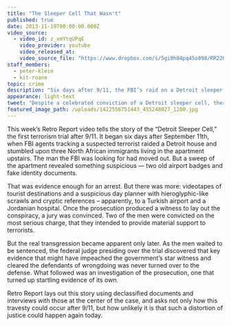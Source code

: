 ```yaml
---
title: "The Sleeper Cell That Wasn't"
published: true
date: 2013-11-19T00:00:00.000Z
video_source:
  - video_id: z_xmYtqUPqE
    video_provider: youtube
    video_released_at:
    video_source_file: "https://www.dropbox.com/s/5gi0h84pq45o898/RR220_DOC_MASTER_11_15_2013_SLEEPER_CELL-H264_1080p.mov?dl=0"
staff_members:
  - peter-klein
  - kit-roane
topic: crime
description: "Six days after 9/11, the FBI’s raid on a Detroit sleeper cell signaled America’s resolve to fight terrorism. But, despite a celebrated conviction, there was one problem — they’d gotten it wrong."
appearance: light-text
tweet: "Despite a celebrated conviction of a Detroit sleeper cell, there was one major problem..."
featured_image_path: /uploads/1422556751443_455248027_1280.jpg
---
```


This week’s Retro Report video tells the story of the “Detroit Sleeper Cell,” the first terrorism trial after 9/11. It began six days after September 11th, when FBI agents tracking a suspected terrorist raided a Detroit house and stumbled upon three North African immigrants living in the apartment upstairs. The man the FBI was looking for had moved out. But a sweep of the apartment revealed something suspicious — two old airport badges and fake identity documents.

That was evidence enough for an arrest. But there was more: videotapes of tourist destinations and a suspicious day planner with hieroglyphic-like scrawls and cryptic references – apparently, to a Turkish airport and a Jordanian hospital. Once the prosecution produced a witness to lay out the conspiracy, a jury was convinced. Two of the men were convicted on the most serious charge, that they intended to provide material support to terrorists.

But the real transgression became apparent only later. As the men waited to be sentenced, the federal judge presiding over the trial discovered that key evidence that might have impeached the government’s star witness and cleared the defendants of wrongdoing was never turned over to the defense. What followed was an investigation of the prosecution, one that turned up startling evidence of its own.

Retro Report lays out this story using declassified documents and interviews with those at the center of the case, and asks not only how this travesty could occur after 9/11, but how unlikely it is that such a distortion of justice could happen again today.

